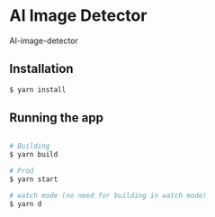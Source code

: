 # AI Image Detector
AI-image-detector

## Installation
```bash
$ yarn install
```
## Running the app
```bash

# Building
$ yarn build

# Prod
$ yarn start

# watch mode (no need for building in watch mode)
$ yarn d